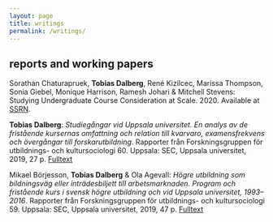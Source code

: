 ```yaml
---
layout: page
title: writings
permalink: /writings/
---
```


## reports and working papers

Sorathan Chaturapruek, **Tobias Dalberg**, René Kizilcec, Marissa Thompson, Sonia Giebel, Monique Harrison, Ramesh Johari & Mitchell Stevens: Studying Undergraduate Course Consideration at Scale. 2020. Available at [SSRN](http://dx.doi.org/10.2139/ssrn.3432748).

**Tobias Dalberg**: _Studiegångar vid Uppsala universitet. En analys av de fristående kursernas omfattning och relation till kvarvaro, examensfrekvens och övergångar till forskarutbildning_. Rapporter från Forskningsgruppen för utbildnings- och kultursociologi 60. Uppsala: SEC, Uppsala universitet, 2019, 27 p. [Fulltext](http://www.skeptron.uu.se/broady/sec/sec-60.pdf)

Mikael Börjesson, **Tobias Dalberg** & Ola Agevall: _Högre utbildning som bildningsväg eller inträdesbiljett till arbetsmarknaden. Program och fristående kurs i svensk högre utbildning och vid Uppsala universitet, 1993–2016_. Rapporter från Forskningsgruppen för utbildnings- och kultursociologi 59. Uppsala: SEC, Uppsala universitet, 2019, 47 p. [Fulltext](http://www.skeptron.uu.se/broady/sec/sec-59.pdf)
